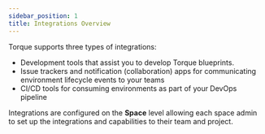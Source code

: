 ```yaml
---
sidebar_position: 1
title: Integrations Overview
---
```


Torque supports three types of integrations: 
* Development tools that assist you to develop Torque blueprints.
* Issue trackers and notification (collaboration) apps for communicating environment lifecycle events to your teams 
* CI/CD tools for consuming environments as part of your DevOps pipeline

Integrations are configured on the **Space** level allowing each space admin to set up the integrations and capabilities to their team and project.